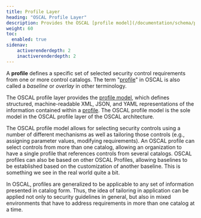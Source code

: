 ```yaml
---
title: Profile Layer
heading: "OSCAL Profile Layer"
description: Provides the OSCAL [profile model](/documentation/schema/profile-layer/profile/), which represents a [profile](/learnmore/concepts/profile/), also known as a *baseline* or *overlay*.
weight: 60
toc:
  enabled: true
sidenav:
    activerenderdepth: 2
    inactiverenderdepth: 2
---
```


A **profile** defines a specific set of selected security control requirements from one or more control catalogs. The term "[profile](#profile)" in OSCAL is also called a *baseline* or *overlay* in other terminology.

The OSCAL profile layer provides the [profile model](profile/), which defines structured, machine-readable XML, JSON, and YAML representations of the information contained within a [profile](#profile). The OSCAL profile model is the sole model in the OSCAL profile layer of the OSCAL architecture.

The OSCAL profile model allows for selecting security controls using a number of different mechanisms as well as tailoring those controls (e.g., assigning parameter values, modifying requirements). An OSCAL profile can select controls from more than one catalog, allowing an organization to have a single profile that references controls from several catalogs. OSCAL profiles can also be based on other OSCAL Profiles, allowing baselines to be established based on the customization of another baseline. This is something we see in the real world quite a bit.

In OSCAL, profiles are generalized to be applicable to any set of information presented in catalog form. Thus, the idea of tailoring in application can be applied not only to security guidelines in general, but also in mixed environments that have to address requirements in more than one catalog at a time.
